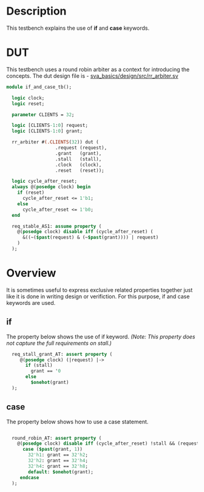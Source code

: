 # Description
This testbench explains the use of **if** and **case** keywords.

# DUT
This testbench uses a round robin arbiter as a context for introducing the
concepts. The dut design file is -
[sva_basics/design/src/rr_arbiter.sv](https://github.com/openformal/sva_basics/blob/master/design/docs/rr_arbiter.md)
```sv
module if_and_case_tb();

  logic clock;
  logic reset;

  parameter CLIENTS = 32;

  logic [CLIENTS-1:0] request;
  logic [CLIENTS-1:0] grant;

  rr_arbiter #(.CLIENTS(32)) dut (
                  .request (request),
                  .grant   (grant),
                  .stall   (stall),
                  .clock   (clock),
                  .reset   (reset));

  logic cycle_after_reset;
  always @(posedge clock) begin
    if (reset)
      cycle_after_reset <= 1'b1;
    else
      cycle_after_reset <= 1'b0;
  end

  req_stable_AS1: assume property (
    @(posedge clock) disable iff (cycle_after_reset) (
      &((~($past(request) & (~$past(grant)))) | request)
    )
  );

```
# Overview
It is sometimes useful to express exclusive related properties together
just like it is done in writing design or verifiction. For this purpose,
if and case keywords are used.

## if
The property below shows the use of if keyword.
*_(Note: This property does not capture the full requirements on stall.)_*
```sv
  req_stall_grant_AT: assert property (
     @(posedge clock) (|request) |->
       if (stall)
         grant == '0
       else
         $onehot(grant)
  );

```
## case
The property below shows how to use a case statement.
```sv

  round_robin_AT: assert property (
    @(posedge clock) disable iff (cycle_after_reset) !stall && (request == 32'hFFFF_FFFF) |->
      case ($past(grant, 1))
        32'h1: grant == 32'h2;
        32'h2: grant == 32'h4;
        32'h4: grant == 32'h8;
        default: $onehot(grant);
     endcase
  );

```
